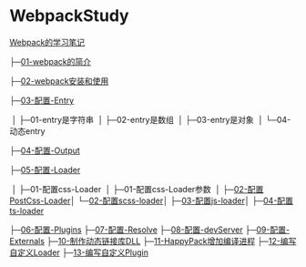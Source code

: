 # WebpackStudy
[Webpack的学习笔记](https://blog.csdn.net/u012987546)

├─[01-webpack的简介](https://blog.csdn.net/u012987546/article/details/95455449)

├─[02-webpack安装和使用](https://blog.csdn.net/u012987546/article/details/95456609)

├─[03-配置-Entry](https://blog.csdn.net/u012987546/article/details/95496552)

​    │  ├─01-entry是字符串
​    │  ├─02-entry是数组
​    │  ├─03-entry是对象
​    │  └─04-动态entry

├─[04-配置-Output](https://blog.csdn.net/u012987546/article/details/95946088)

├─[05-配置-Loader](https://blog.csdn.net/u012987546/article/details/96280942)

​    │  ├─01-配置css-Loader
​    │  ├─01-配置css-Loader参数
​    │  ├─[02-配置PostCss-Loader](https://blog.csdn.net/u012987546/article/details/96286170)
​    │  └─[02-配置scss-loader](https://blog.csdn.net/u012987546/article/details/96285865)
​    │  ├─[03-配置js-loader](https://blog.csdn.net/u012987546/article/details/96478450)
​    │  ├─[04-配置ts-loader](https://blog.csdn.net/u012987546/article/details/96482774)

├─[06-配置-Plugins](https://blog.csdn.net/u012987546/article/details/96840567)
├─[07-配置-Resolve](https://blog.csdn.net/u012987546/article/details/97389078)
├─[08-配置-devServer](https://blog.csdn.net/u012987546/article/details/100553354)
├─[09-配置-Externals](https://blog.csdn.net/u012987546/article/details/100555672)
├─[10-制作动态链接库DLL](https://blog.csdn.net/u012987546/article/details/100580745)
├─[11-HappyPack增加编译进程](https://blog.csdn.net/u012987546/article/details/100775406)
├─[12-编写自定义Loader](https://blog.csdn.net/u012987546/article/details/100775427)
├─[13-编写自定义Plugin](https://blog.csdn.net/u012987546/article/details/101057049)